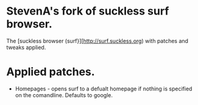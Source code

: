 # StevenA's fork of suckless surf browser.

The [suckless browser (surf}][http://surf.suckless.org) with patches and tweaks applied.

# Applied patches.
+ Homepages - opens surf to a defualt homepage if nothing is specified on the comandline. Defaults to google.
